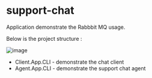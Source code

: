 # support-chat
Application demonstrate the Rabbbit MQ usage.

Below is the project structure :
<br>

![image](https://user-images.githubusercontent.com/4363523/191039409-9d94f75a-4265-4305-b78d-e20287d05743.png)

<ul>
<li>Client.App.CLI - demonstrate the chat client</li>
<li>Agent.App.CLI - demonstrate the support chat agent</li>
</ul>

